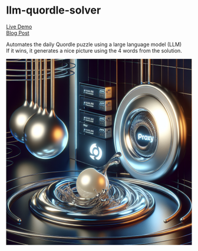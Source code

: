 # llm-quordle-solver
[Live Demo](https://flowtwo.io/daily-quordle-solver.html) <br>
[Blog Post](https://www.flowtwo.io/post/automating-quordle-with-an-llm)

Automates the daily Quordle puzzle using a large language model (LLM) <br>
If it wins, it generates a nice picture using the 4 words from the solution.

![img.png](img.png)


